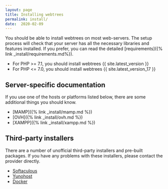 ```yaml
---
layout: page
title: Installing webtrees
permalink: install/
date:  2020-02-09
---
```


You should be able to install webtrees on most web-servers.
The setup process will check that your server has all the necessary
libraries and features installed.  If you prefer, you can read
the detailed [requirements]({% link _install/requirements.md%}).

* For PHP >= 7.1, you should install webtrees {{ site.latest_version }}
* For PHP <= 7.0, you should install webtrees {{ site.latest_version_17 }}

## Server-specific documentation

If you use one of the hosts or platforms listed below, there are some additional
things you should know.

* [MAMP]({% link _install/mamp.md %})
* [OVH]({% link _install/ovh.md %})
* [XAMPP]({% link _install/xampp.md %})

## Third-party installers

There are a number of unofficial third-party installers and pre-built packages.
If you have any problems with these installers, please contact the provider directly.

* [Softaculous][SOFTACULOUS]
* [Yunohost][YUNOHOST]
* [Docker][DOCKER]

[SOFTACULOUS]: https://www.softaculous.com/apps/others/webtrees
[YUNOHOST]: https://install-app.yunohost.org/?app=webtrees
[DOCKER]: https://github.com/Salokyn/webtrees/tree/docker-2.0/docker

